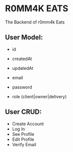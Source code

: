 # R0MM4K EATS

The Backend of r0mm4k Eats

## User Model:

- id
- createdAt
- updatedAt

- email
- password
- role (client|owner|delivery)

## User CRUD:

- Create Account
- Log In
- See Profile
- Edit Profile
- Verify Email
